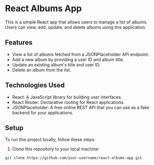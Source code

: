 # React Albums App

This is a simple React app that allows users to manage a list of albums. Users can view, add, update, and delete albums using this application.

## Features

- View a list of albums fetched from a JSONPlaceholder API endpoint.
- Add a new album by providing a user ID and album title.
- Update an existing album's title and user ID.
- Delete an album from the list.


## Technologies Used

- React: A JavaScript library for building user interfaces.
- React Router: Declarative routing for React applications.
- JSONPlaceholder: A free online REST API that you can use as a fake backend for your applications.

## Setup

To run this project locally, follow these steps:

1. Clone this repository to your local machine:

```bash
git clone https://github.com/your-username/react-albums-app.git
